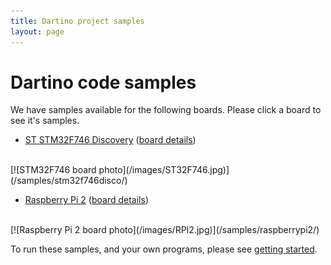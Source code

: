 ```yaml
---
title: Dartino project samples
layout: page
---
```


# Dartino code samples

We have samples available for the following boards. Please click a board to see
it's samples.

* [ST STM32F746 Discovery](/samples/stm32f746disco/)
([board details][stm32f746])
<br>
[![STM32F746 board photo](/images/ST32F746.jpg)](/samples/stm32f746disco/)

* [Raspberry Pi 2](/samples/raspberrypi2/)
([board details][rpi2])
<br>
[![Raspberry Pi 2 board photo](/images/RPI2.jpg)](/samples/raspberrypi2/)

To run these samples, and your own programs, please see
[getting started](/getting-started/).

[stm32f746]: http://www.st.com/content/st_com/en/products/evaluation-tools/product-evaluation-tools/mcu-eval-tools/stm32-mcu-eval-tools/stm32-mcu-discovery-kits/32f746gdiscovery.html
[rpi2]: https://www.raspberrypi.org/products/raspberry-pi-2-model-b/
